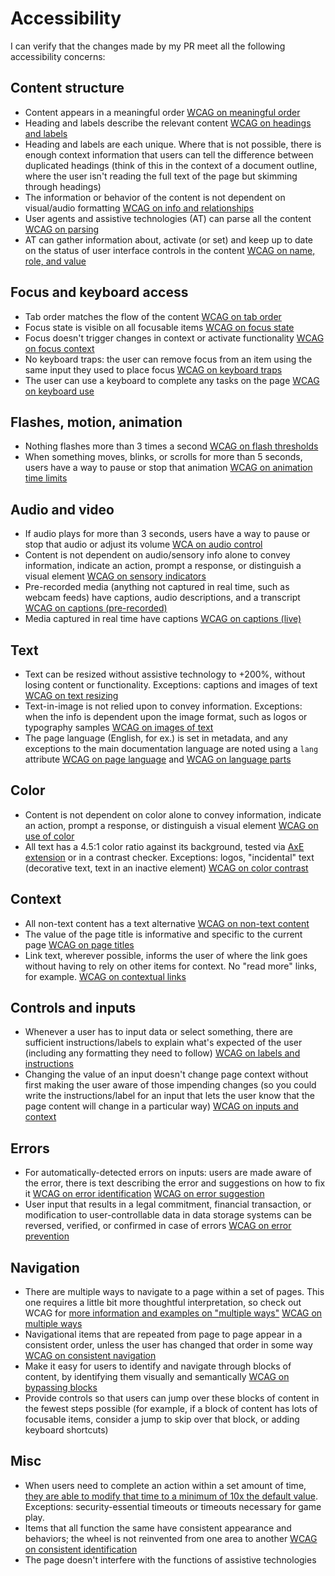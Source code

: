 # Accessibility

I can verify that the changes made by my PR meet all the following accessibility concerns:

## Content structure

* Content appears in a meaningful order [WCAG on meaningful order](https://www.w3.org/TR/UNDERSTANDING-WCAG20/minimize-error-reversible.html)
* Heading and labels describe the relevant content [WCAG on headings and labels](https://www.w3.org/TR/UNDERSTANDING-WCAG20/navigation-mechanisms-descriptive.html)
* Heading and labels are each unique. Where that is not possible, there is enough context information that users can tell the difference between duplicated headings (think of this in the context of a document outline, where the user isn't reading the full text of the page but skimming through headings)
* The information or behavior of the content is not dependent on visual/audio formatting [WCAG on info and relationships](https://www.w3.org/TR/UNDERSTANDING-WCAG20/content-structure-separation-programmatic.html)
* User agents and assistive technologies (AT) can parse all the content [WCAG on parsing](https://www.w3.org/TR/UNDERSTANDING-WCAG20/ensure-compat-parses.html)
* AT can gather information about, activate (or set) and keep up to date on the status of user interface controls in the content [WCAG on name, role, and value](https://www.w3.org/TR/UNDERSTANDING-WCAG20/ensure-compat-rsv.html)

## Focus and keyboard access

* Tab order matches the flow of the content [WCAG on tab order](https://www.w3.org/TR/UNDERSTANDING-WCAG20/navigation-mechanisms-focus-order.html)
* Focus state is visible on all focusable items [WCAG on focus state](https://www.w3.org/TR/2012/NOTE-UNDERSTANDING-WCAG20-20120103/navigation-mechanisms-focus-visible.html)
* Focus doesn't trigger changes in context or activate functionality [WCAG on focus context](https://www.w3.org/TR/UNDERSTANDING-WCAG20/consistent-behavior-receive-focus.html)
* No keyboard traps: the user can remove focus from an item using the same input they used to place focus [WCAG on keyboard traps](https://www.w3.org/TR/UNDERSTANDING-WCAG20/keyboard-operation-trapping.html)
* The user can use a keyboard to complete any tasks on the page [WCAG on keyboard use](https://www.w3.org/TR/UNDERSTANDING-WCAG20/keyboard-operation-keyboard-operable.html)

## Flashes, motion, animation

* Nothing flashes more than 3 times a second [WCAG on flash thresholds](https://www.w3.org/TR/UNDERSTANDING-WCAG20/seizure-does-not-violate.html)
* When something moves, blinks, or scrolls for more than 5 seconds, users have a way to pause or stop that animation [WCAG on animation time limits](https://www.w3.org/TR/UNDERSTANDING-WCAG20/time-limits-pause.html)

## Audio and video

* If audio plays for more than 3 seconds, users have a way to pause or stop that audio or adjust its volume [WCA on audio control](https://www.w3.org/TR/UNDERSTANDING-WCAG20/visual-audio-contrast-dis-audio.html)
* Content is not dependent on audio/sensory info alone to convey information, indicate an action, prompt a response, or distinguish a visual element [WCAG on sensory indicators](https://www.w3.org/TR/UNDERSTANDING-WCAG20/content-structure-separation-understanding.html)
* Pre-recorded media (anything not captured in real time, such as webcam feeds) have captions, audio descriptions, and a transcript [WCAG on captions (pre-recorded)](https://www.w3.org/TR/UNDERSTANDING-WCAG20/media-equiv-captions.html)
* Media captured in real time have captions [WCAG on captions (live)](https://www.w3.org/TR/UNDERSTANDING-WCAG20/media-equiv-real-time-captions.html)

## Text

* Text can be resized without assistive technology to +200%, without losing content or functionality. Exceptions: captions and images of text [WCAG on text resizing](https://www.w3.org/TR/UNDERSTANDING-WCAG20/visual-audio-contrast-scale.html)
* Text-in-image is not relied upon to convey information. Exceptions: when the info is dependent upon the image format, such as logos or typography samples [WCAG on images of text](https://www.w3.org/TR/UNDERSTANDING-WCAG20/visual-audio-contrast-text-presentation.html)
* The page language (English, for ex.) is set in metadata, and any exceptions to the main documentation language are noted using a `lang` attribute [WCAG on page language](https://www.w3.org/TR/UNDERSTANDING-WCAG20/meaning-doc-lang-id.html) and [WCAG on language parts](https://www.w3.org/TR/UNDERSTANDING-WCAG20/meaning-other-lang-id.html)

## Color

* Content is not dependent on color alone to convey information, indicate an action, prompt a response, or distinguish a visual element [WCAG on use of color](https://www.w3.org/TR/UNDERSTANDING-WCAG20/visual-audio-contrast-without-color.html)
* All text has a 4.5:1 color ratio against its background, tested via [AxE extension](https://chrome.google.com/webstore/detail/axe/lhdoppojpmngadmnindnejefpokejbdd) or in a contrast checker. Exceptions: logos, "incidental" text (decorative text, text in an inactive element) [WCAG on color contrast](https://www.w3.org/TR/2008/WD-UNDERSTANDING-WCAG20-20080430/visual-audio-contrast-contrast.html)

## Context

* All non-text content has a text alternative [WCAG on non-text content](https://www.w3.org/TR/UNDERSTANDING-WCAG20/text-equiv-all.html)
* The value of the page title is informative and specific to the current page [WCAG on page titles](https://www.w3.org/TR/UNDERSTANDING-WCAG20/navigation-mechanisms-title.html)
* Link text, wherever possible, informs the user of where the link goes without having to rely on other items for context. No "read more" links, for example. [WCAG on contextual links](https://www.w3.org/TR/UNDERSTANDING-WCAG20/navigation-mechanisms-refs.html)

## Controls and inputs

* Whenever a user has to input data or select something, there are sufficient instructions/labels to explain what's expected of the user (including any formatting they need to follow) [WCAG on labels and instructions](https://www.w3.org/TR/UNDERSTANDING-WCAG20/minimize-error-cues.html)
* Changing the value of an input doesn't change page context without first making the user aware of those impending changes (so you could write the instructions/label for an input that lets the user know that the page content will change in a particular way) [WCAG on inputs and context](https://www.w3.org/WAI/GL/2011/WD-UNDERSTANDING-WCAG20-20110310/consistent-behavior-unpredictable-change.html)

## Errors

* For automatically-detected errors on inputs: users are made aware of the error, there is text describing the error and suggestions on how to fix it [WCAG on error identification](https://www.w3.org/TR/UNDERSTANDING-WCAG20/minimize-error-identified.html) [WCAG on error suggestion](https://www.w3.org/TR/UNDERSTANDING-WCAG20/minimize-error-suggestions.html)
* User input that results in a legal commitment, financial transaction, or modification to user-controllable data in data storage systems can be reversed, verified, or confirmed in case of errors [WCAG on error prevention](https://www.w3.org/TR/UNDERSTANDING-WCAG20/minimize-error-reversible.html)

## Navigation

* There are multiple ways to navigate to a page within a set of pages. This one requires a little bit more thoughtful interpretation, so check out WCAG for [more information and examples on "multiple ways"](https://www.w3.org/TR/UNDERSTANDING-WCAG20/navigation-mechanisms-mult-loc.html) [WCAG on multiple ways](https://www.w3.org/TR/UNDERSTANDING-WCAG20/navigation-mechanisms-mult-loc.html)
* Navigational items that are repeated from page to page appear in a consistent order, unless the user has changed that order in some way [WCAG on consistent navigation](https://www.w3.org/TR/UNDERSTANDING-WCAG20/consistent-behavior-consistent-locations.html)
* Make it easy for users to identify and navigate through blocks of content, by identifying them visually and semantically [WCAG on bypassing blocks](https://www.w3.org/TR/UNDERSTANDING-WCAG20/navigation-mechanisms-skip.html)
* Provide controls so that users can jump over these blocks of content in the fewest steps possible (for example, if a block of content has lots of focusable items, consider a jump to skip over that block, or adding keyboard shortcuts)
 
## Misc

* When users need to complete an action within a set amount of time, [they are able to modify that time to a minimum of 10x the default value](https://www.w3.org/TR/UNDERSTANDING-WCAG20/time-limits-required-behaviors.html). Exceptions: security-essential timeouts or timeouts necessary for game play.
* Items that all function the same have consistent appearance and behaviors; the wheel is not reinvented from one area to another [WCAG on consistent identification](https://www.w3.org/TR/UNDERSTANDING-WCAG20/consistent-behavior-consistent-functionality.html)
* The page doesn't interfere with the functions of assistive technologies